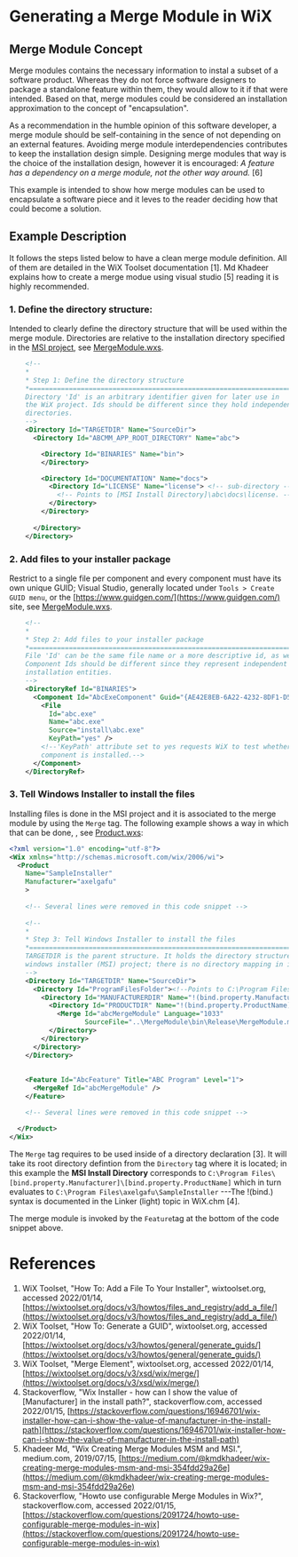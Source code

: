 ﻿# Generating a Merge Module in WiX

## Merge Module Concept
Merge modules contains the necessary information to instal a subset of a software product. Whereas they do not force software designers to 
package a standalone feature within them, they would allow to it if that were intended. Based on that, merge modules could be considered an 
installation approximation to the concept of "encapsulation". 

As a recommendation in the humble opinion of this software developer, a merge module should be self-containing in the sence of not depending
on an external features. Avoiding merge module interdependencies contributes to keep the installation design simple. Designing merge modules
that way is the choice of the installation design, however it is encouraged: *A feature has a dependency on a merge module, not the other way
around.* [6]

This example is intended to show how merge modules can be used to encapsulate a software piece and it leves to the reader deciding how that 
could become a solution.


## Example Description
It follows the steps listed below to have a clean merge module definition. All of them are detailed in the WiX Toolset documentation [1].
Md Khadeer explains how to create a merge modue using visual studio [5] reading it is highly recommended.

### 1. Define the directory structure: 
Intended to clearly define the directory structure that will be used within the merge module. Directories are relative to the installation 
directory specified in the [MSI project](InstallerMsi), see [MergeModule.wxs](MergeModule.wxs).
```xml
    <!--
    *
    * Step 1: Define the directory structure
    *==========================================================================
    Directory 'Id' is an arbitrary identifier given for later use in
    the WiX project. Ids should be different since they hold independent 
    directories.
    -->
    <Directory Id="TARGETDIR" Name="SourceDir">
      <Directory Id="ABCMM_APP_ROOT_DIRECTORY" Name="abc">

        <Directory Id="BINARIES" Name="bin">
        </Directory>

        <Directory Id="DOCUMENTATION" Name="docs">
          <Directory Id="LICENSE" Name="license"> <!-- sub-directory -->
            <!-- Points to [MSI Install Directory]\abc\docs\license. -->
          </Directory>
        </Directory>
        
      </Directory>
    </Directory>
```

### 2. Add files to your installer package
Restrict to a single file per component and every component must have its own unique GUID; Visual Studio, generally located under 
`Tools > Create GUID menu`, or the [https://www.guidgen.com/](https://www.guidgen.com/) site, see [MergeModule.wxs](MergeModule.wxs).
```xml
    <!--
    *
    * Step 2: Add files to your installer package
    *==========================================================================
    File 'Id' can be the same file name or a more descriptive id, as well.
    Component Ids should be different since they represent independent 
    installation entities.
    -->
    <DirectoryRef Id="BINARIES">
      <Component Id="AbcExeComponent" Guid="{AE42E8EB-6A22-4232-8DF1-D508BE20338A}">
        <File 
          Id="abc.exe" 
          Name="abc.exe" 
          Source="install\abc.exe" 
          KeyPath="yes" />
        <!--'KeyPath' attribute set to yes requests WiX to test whether 
        component is installed.-->
      </Component>
    </DirectoryRef>
```

### 3. Tell Windows Installer to install the files
Installing files is done in the MSI project and it is associated to the merge module by using the `Merge` tag. The following example
shows a way in which that can be done, , see [Product.wxs](Product.wxs):
```xml
<?xml version="1.0" encoding="utf-8"?>
<Wix xmlns="http://schemas.microsoft.com/wix/2006/wi">
  <Product 
    Name="SampleInstaller" 
    Manufacturer="axelgafu" 
    >
    
    <!-- Several lines were removed in this code snippet -->
    
    <!--
    *
    * Step 3: Tell Windows Installer to install the files
    *==========================================================================
    TARGETDIR is the parent structure. It holds the directory structure of the
    windows installer (MSI) project; there is no directory mapping in it yet.
    -->
    <Directory Id="TARGETDIR" Name="SourceDir">
      <Directory Id="ProgramFilesFolder"><!--Points to C:\Program Files-->
        <Directory Id="MANUFACTURERDIR" Name="!(bind.property.Manufacturer)">
          <Directory Id="PRODUCTDIR" Name="!(bind.property.ProductName)">
            <Merge Id="abcMergeModule" Language="1033" 
                   SourceFile="..\MergeModule\bin\Release\MergeModule.msm" DiskId="1" />
          </Directory>
        </Directory>
      </Directory>
    </Directory>
    
    
    <Feature Id="AbcFeature" Title="ABC Program" Level="1">      
      <MergeRef Id="abcMergeModule" />
    </Feature>

    <!-- Several lines were removed in this code snippet -->

  </Product>
</Wix>
```
The `Merge` tag requires to be used inside of a directory declaration [3]. It will take its root directory defintion from the `Directory`
tag where it is located; in this example the **MSI Install Directory** corresponds to `C:\Program Files\[bind.property.Manufacturer]\[bind.property.ProductName]`
which in turn evaluates to `C:\Program Files\axelgafu\SampleInstaller` ---The !(bind.) syntax is documented in the Linker (light) topic in WiX.chm [4].

The merge module is invoked by the `Feature`tag at the bottom of the code snippet above. 


# References
1. WiX Toolset, "How To: Add a File To Your Installer", wixtoolset.org, accessed 2022/01/14, [https://wixtoolset.org/docs/v3/howtos/files_and_registry/add_a_file/](https://wixtoolset.org/docs/v3/howtos/files_and_registry/add_a_file/)
2. WiX Toolset, "How To: Generate a GUID", wixtoolset.org, accessed 2022/01/14, [https://wixtoolset.org/docs/v3/howtos/general/generate_guids/](https://wixtoolset.org/docs/v3/howtos/general/generate_guids/)
3. WiX Toolset, "Merge Element", wixtoolset.org, accessed 2022/01/14, [https://wixtoolset.org/docs/v3/xsd/wix/merge/](https://wixtoolset.org/docs/v3/xsd/wix/merge/)
4. Stackoverflow, "Wix Installer - how can I show the value of [Manufacturer] in the install path?", stackoverflow.com, accessed 2022/01/15, [https://stackoverflow.com/questions/16946701/wix-installer-how-can-i-show-the-value-of-manufacturer-in-the-install-path](https://stackoverflow.com/questions/16946701/wix-installer-how-can-i-show-the-value-of-manufacturer-in-the-install-path)
5. Khadeer Md, "Wix Creating Merge Modules MSM and MSI.", medium.com, 2019/07/15,  [https://medium.com/@kmdkhadeer/wix-creating-merge-modules-msm-and-msi-354fdd29a26e](https://medium.com/@kmdkhadeer/wix-creating-merge-modules-msm-and-msi-354fdd29a26e)
6. Stackoverflow, "Howto use configurable Merge Modules in Wix?", stackoverflow.com, accessed 2022/01/15, [https://stackoverflow.com/questions/2091724/howto-use-configurable-merge-modules-in-wix](https://stackoverflow.com/questions/2091724/howto-use-configurable-merge-modules-in-wix)

